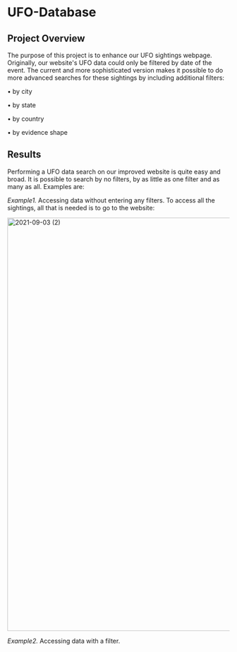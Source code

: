 # UFO-Database

## Project Overview

The purpose of this project is to enhance our UFO sightings webpage.  Originally, our website's UFO data could only be filtered by date of the event.  The current and more sophisticated version makes it possible to do more advanced searches for these sightings by including additional filters:

•	by city

•	by state

•	by country

•	by evidence shape

## Results
Performing a UFO data search on our improved website is quite easy and broad.  It is possible to search by no filters, by as little as one filter and as many as all.  Examples are:

_Example1._  Accessing data without entering any filters.
  To access all the sightings, all that is needed is to go to the website:
  
  <img width="937" alt="2021-09-03 (2)" src="https://user-images.githubusercontent.com/84471904/132072600-9decbd56-fa8c-4e4e-8862-58de75808be8.png">
  
_Example2._  Accessing data with a filter.
  




